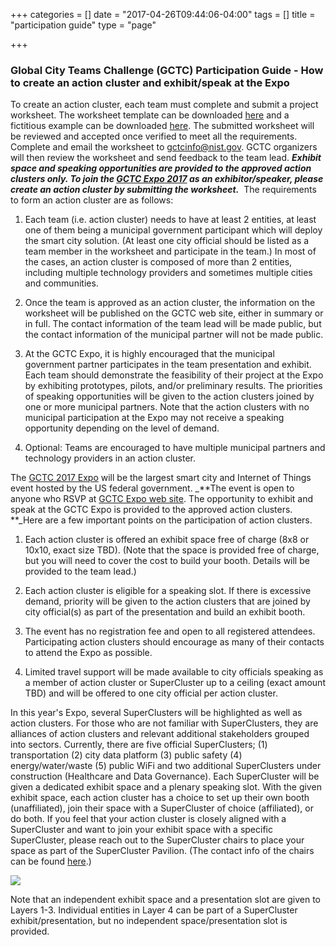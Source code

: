 +++
categories = []
date = "2017-04-26T09:44:06-04:00"
tags = []
title = "participation guide"
type = "page"

+++


### Global City Teams Challenge (GCTC) Participation Guide - How to create an action cluster and exhibit/speak at the Expo

To create an action cluster, each team must complete and submit a project worksheet. The worksheet template can be downloaded [here](https://drive.google.com/file/d/0B8nL0SuAAnfXWnFHLUdTRVpNMEE/view?usp=sharing) and a fictitious example can be downloaded [here](https://drive.google.com/file/d/0B8nL0SuAAnfXdmhXajNmSHVZUW8/view?usp=sharing). The submitted worksheet will be reviewed and accepted once verified to meet all the requirements. Complete and email the worksheet to [gctcinfo@nist.gov](mailto:gctcinfo@nist.gov). GCTC organizers will then review the worksheet and send feedback to the team lead. ***Exhibit space and speaking opportunities are provided to the approved action clusters only. To join the [GCTC Expo 2017](https://pages.nist.gov/GCTC/event/gctc-expo-2017/) as an exhibitor/speaker, please create an action cluster by submitting the worksheet.***  The requirements to form an action cluster are as follows:

1. Each team (i.e. action cluster) needs to have at least 2 entities, at least one of them being a municipal government participant which will deploy the smart city solution. (At least one city official should be listed as a team member in the worksheet and participate in the team.) In most of the cases, an action cluster is composed of more than 2 entities, including multiple technology providers and sometimes multiple cities and communities.

1. Once the team is approved as an action cluster, the information on the worksheet will be published on the GCTC web site, either in summary or in full. The contact information of the team lead will be made public, but the contact information of the municipal partner will not be made public.

1. At the GCTC Expo, it is highly encouraged that the municipal government partner participates in the team presentation and exhibit. Each team should demonstrate the feasibility of their project at the Expo by exhibiting prototypes, pilots, and/or preliminary results. The priorities of speaking opportunities will be given to the action clusters joined by one or more municipal partners. Note that the action clusters with no municipal participation at the Expo may not receive a speaking opportunity depending on the level of demand.

1. Optional: Teams are encouraged to have multiple municipal partners and technology providers in an action cluster.

The [GCTC 2017 Expo](https://pages.nist.gov/GCTC/event/gctc-expo-2017/) will be the largest smart city and Internet of Things event hosted by the US federal government. _**The event is open to anyone who RSVP at [GCTC Expo web site](http://qmphrggxax7vma.preview.forestry.io/GCTC/event/gctc-expo-2017/). The opportunity to exhibit and speak at the GCTC Expo is provided to the approved action clusters. **_Here are a few important points on the participation of action clusters.

1. Each action cluster is offered an exhibit space free of charge (8x8 or 10x10, exact size TBD). (Note that the space is provided free of charge, but you will need to cover the cost to build your booth. Details will be provided to the team lead.)

1. Each action cluster is eligible for a speaking slot. If there is excessive demand, priority will be given to the action clusters that are joined by city official(s) as part of the presentation and build an exhibit booth.

1. The event has no registration fee and open to all registered attendees. Participating action clusters should encourage as many of their contacts to attend the Expo as possible.

1. Limited travel support will be made available to city officials speaking as a member of action cluster or SuperCluster up to a ceiling (exact amount TBD) and will be offered to one city official per action cluster.

In this year's Expo, several SuperClusters will be highlighted as well as action clusters. For those who are not familiar with SuperClusters, they are alliances of action clusters and relevant additional stakeholders grouped into sectors. Currently, there are five official SuperClusters; (1) transportation (2) city data platform (3) public safety (4) energy/water/waste (5) public WiFi and two additional SuperClusters under construction (Healthcare and Data Governance). Each SuperCluster will be given a dedicated exhibit space and a plenary speaking slot. With the given exhibit space, each action cluster has a choice to set up their own booth (unaffiliated), join their space with a SuperCluster of choice (affiliated), or do both. If you feel that your action cluster is closely aligned with a SuperCluster and want to join your exhibit space with a specific SuperCluster, please reach out to the SuperCluster chairs to place your space as part of the SuperCluster Pavilion. (The contact info of the chairs can be found [here](https://docs.google.com/spreadsheets/d/1a697VZZElvLgYISq0ukHhLsK556HQPcdIt_IG6gTPfM/edit?usp=sharing).)

![](/GCTC/uploads/2017/04/27/20170425%20GCTC%202017%20Structure%20diagram.jpg)

Note that an independent exhibit space and a presentation slot are given to Layers 1-3. Individual entities in Layer 4 can be part of a SuperCluster exhibit/presentation, but no independent space/presentation slot is provided.
